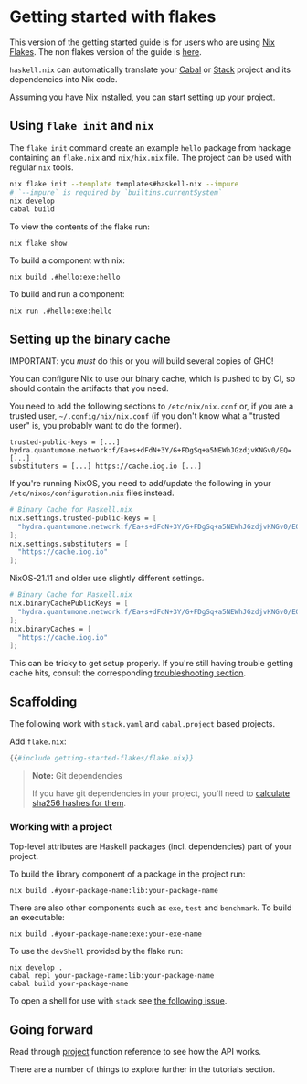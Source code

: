 # Getting started with flakes

This version of the getting started guide is for users who
are using [Nix Flakes](https://nixos.wiki/wiki/Flakes).
The non flakes version of the guide is [here](getting-started.md).

`haskell.nix` can automatically translate your
[Cabal](https://cabal.readthedocs.io/en/latest/cabal-project.html)
or [Stack](https://docs.haskellstack.org/en/stable/README/#quick-start-guide)
project and its dependencies into Nix code.

Assuming you have [Nix](https://nixos.org/download.html) installed, you can
start setting up your project.

## Using `flake init` and `nix`

The `flake init` command create an example `hello` package from hackage
containing an `flake.nix` and `nix/hix.nix` file. The project can be used with
regular `nix` tools.

```bash
nix flake init --template templates#haskell-nix --impure
# `--impure` is required by `builtins.currentSystem`
nix develop
cabal build
```

To view the contents of the flake run:

```
nix flake show
```

To build a component with nix:

```
nix build .#hello:exe:hello
```

To build and run a component:

```
nix run .#hello:exe:hello
```

## Setting up the binary cache

IMPORTANT: you *must* do this or you *will* build several copies of GHC!

You can configure Nix to use our binary cache, which is pushed to by CI, so should contain the artifacts that you need.

You need to add the following sections to `/etc/nix/nix.conf` or, if you are a trusted user, `~/.config/nix/nix.conf` (if you don't know what a "trusted user" is, you probably want to do the former).

```
trusted-public-keys = [...] hydra.quantumone.network:f/Ea+s+dFdN+3Y/G+FDgSq+a5NEWhJGzdjvKNGv0/EQ= [...]
substituters = [...] https://cache.iog.io [...]
```

If you're running NixOS, you need to add/update the following in your `/etc/nixos/configuration.nix` files instead.

```nix
# Binary Cache for Haskell.nix
nix.settings.trusted-public-keys = [
  "hydra.quantumone.network:f/Ea+s+dFdN+3Y/G+FDgSq+a5NEWhJGzdjvKNGv0/EQ="
];
nix.settings.substituters = [
  "https://cache.iog.io"
];
```

NixOS-21.11 and older use slightly different settings.

```nix
# Binary Cache for Haskell.nix  
nix.binaryCachePublicKeys = [
  "hydra.quantumone.network:f/Ea+s+dFdN+3Y/G+FDgSq+a5NEWhJGzdjvKNGv0/EQ="
];
nix.binaryCaches = [
  "https://cache.iog.io"
];   
```

This can be tricky to get setup properly. If you're still having trouble getting cache hits, consult the corresponding [troubleshooting section](../troubleshooting.md#why-am-i-building-ghc).

## Scaffolding

The following work with `stack.yaml` and `cabal.project` based
projects.

Add `flake.nix`:

```nix
{{#include getting-started-flakes/flake.nix}}
```

> **Note:** Git dependencies
>
> If you have git dependencies in your project, you'll need
> to [calculate sha256 hashes for them](./source-repository-hashes.md).

### Working with a project

Top-level attributes are Haskell packages (incl. dependencies) part of your project.

To build the library component of a package in the project run:

```shell
nix build .#your-package-name:lib:your-package-name
```

There are also other components such as `exe`, `test` and `benchmark`.
To build an executable:

```shell
nix build .#your-package-name:exe:your-exe-name
```

To use the `devShell` provided by the flake run:

```shell
nix develop .
cabal repl your-package-name:lib:your-package-name
cabal build your-package-name
```

To open a shell for use with `stack` see [the following issue](https://github.com/the-blockchain-company/haskell.nix/issues/689#issuecomment-643832619).

## Going forward

Read through [project](../reference/library.md#project) function reference to see how the API works.

There are a number of things to explore further in the tutorials section.

[haskell.nix]: https://github.com/the-blockchain-company/haskell.nix
